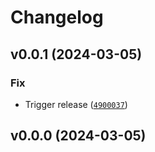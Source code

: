 # Changelog

## v0.0.1 (2024-03-05)

### Fix

- Trigger release ([`4900037`](https://github.com/34j/torchsphharm/commit/4900037cdbce055a7f47cc0b785ea49d8cca8dc9))

## v0.0.0 (2024-03-05)

